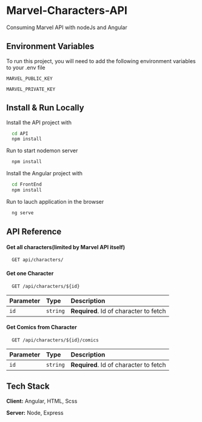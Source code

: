 
# Marvel-Characters-API

Consuming Marvel API with nodeJs and Angular 


## Environment Variables

To run this project, you will need to add the following environment variables to your .env file

`MARVEL_PUBLIC_KEY`

`MARVEL_PRIVATE_KEY`


## Install & Run Locally

Install the API project with

```bash
  cd API
  npm install
```

Run  to start nodemon server
```bash
  npm install
```

Install the Angular project with

```bash
  cd FrontEnd
  npm install
```

Run to lauch application in the browser
```bash
  ng serve
```
    
    
    
    
## API Reference

#### Get all characters(limited by Marvel API itself)

```http
  GET api/characters/
```

#### Get one Character

```http
  GET /api/characters/${id}
```

| Parameter | Type     | Description                       |
| :-------- | :------- | :-------------------------------- |
| `id`      | `string` | **Required**. Id of character to fetch |


#### Get Comics from Character

```http
  GET /api/characters/${id}/comics
```

| Parameter | Type     | Description                       |
| :-------- | :------- | :-------------------------------- |
| `id`      | `string` | **Required**. Id of character to fetch |

## Tech Stack

**Client:** Angular, HTML, Scss

**Server:** Node, Express


